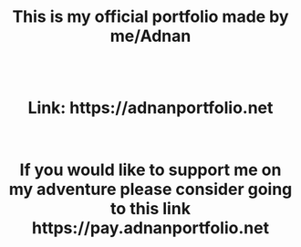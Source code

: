 <h1  style="text-align: center;"> This is my official portfolio made by me/Adnan</h1><br><br>
<h1  style="text-align: center;"> Link: https://adnanportfolio.net</h1><br>
<h1  style="text-align: center;"> If you would like to support me on my adventure please consider going to this link https://pay.adnanportfolio.net</h1>

